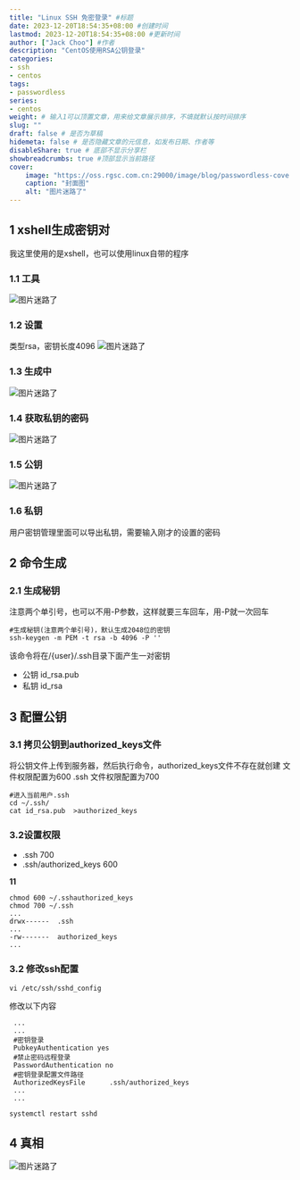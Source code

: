 ```yaml
---
title: "Linux SSH 免密登录" #标题
date: 2023-12-20T18:54:35+08:00 #创建时间
lastmod: 2023-12-20T18:54:35+08:00 #更新时间
author: ["Jack Choo"] #作者
description: "CentOS使用RSA公钥登录"
categories: 
- ssh
- centos
tags: 
- passwordless
series: 
- centos
weight: # 输入1可以顶置文章，用来给文章展示排序，不填就默认按时间排序
slug: ""
draft: false # 是否为草稿
hidemeta: false # 是否隐藏文章的元信息，如发布日期、作者等
disableShare: true # 底部不显示分享栏
showbreadcrumbs: true #顶部显示当前路径
cover:
    image: "https://oss.rgsc.com.cn:29000/image/blog/passwordless-cove.png" #图片路径
    caption: "封面图"
    alt: "图片迷路了"
---
```

## 1 xshell生成密钥对
我这里使用的是xshell，也可以使用linux自带的程序
### 1.1 工具
![图片迷路了](https://oss.rgsc.com.cn:29000/image/blog/xshell-rsa-menu.png)
### 1.2 设置
类型rsa，密钥长度4096
![图片迷路了](https://oss.rgsc.com.cn:29000/image/blog/xshell-rsa-build1.png)
### 1.3 生成中
![图片迷路了](https://oss.rgsc.com.cn:29000/image/blog/xshell-rsa-build2.png)
### 1.4 获取私钥的密码
![图片迷路了](https://oss.rgsc.com.cn:29000/image/blog/xshell-rsa-build3.png)
### 1.5 公钥
![图片迷路了](https://oss.rgsc.com.cn:29000/image/blog/xshell-rsa-build4.png)
### 1.6 私钥
用户密钥管理里面可以导出私钥，需要输入刚才的设置的密码
## 2 命令生成
### 2.1 生成秘钥
注意两个单引号，也可以不用-P参数，这样就要三车回车，用-P就一次回车
~~~
#生成秘钥(注意两个单引号)，默认生成2048位的密钥
ssh-keygen -m PEM -t rsa -b 4096 -P ''
~~~
该命令将在/{user}/.ssh目录下面产生一对密钥
- 公钥 id_rsa.pub
- 私钥 id_rsa
## 3 配置公钥
### 3.1 拷贝公钥到authorized_keys文件
将公钥文件上传到服务器，然后执行命令，authorized_keys文件不存在就创建
文件权限配置为600
.ssh 文件权限配置为700
```
#进入当前用户.ssh
cd ~/.ssh/
cat id_rsa.pub  >authorized_keys
```
### 3.2设置权限
- .ssh 700
- .ssh/authorized_keys 600
 
**11**
```
chmod 600 ~/.sshauthorized_keys
chmod 700 ~/.ssh
...
drwx------  .ssh
...
-rw-------  authorized_keys
...

```
### 3.2 修改ssh配置
```
vi /etc/ssh/sshd_config
```
修改以下内容
```
 ...
 ...
 #密钥登录
 PubkeyAuthentication yes
 #禁止密码远程登录
 PasswordAuthentication no
 #密钥登录配置文件路径
 AuthorizedKeysFile      .ssh/authorized_keys
 ...
 ...
```
```
systemctl restart sshd
```
## 4 真相
![图片迷路了](https://oss.rgsc.com.cn:29000/image/blog/xshell-public-key-login.png)


